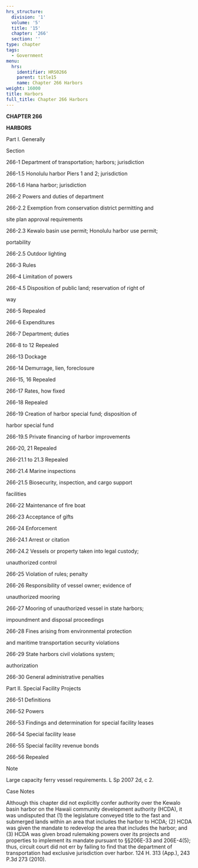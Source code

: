 ```yaml
---
hrs_structure:
  division: '1'
  volume: '5'
  title: '15'
  chapter: '266'
  section: ''
type: chapter
tags:
  - Government
menu:
  hrs:
    identifier: HRS0266
    parent: title15
    name: Chapter 266 Harbors
weight: 16000
title: Harbors
full_title: Chapter 266 Harbors
---
```

**CHAPTER 266**

**HARBORS**

Part I. Generally

Section

266-1 Department of transportation; harbors; jurisdiction

266-1.5 Honolulu harbor Piers 1 and 2; jurisdiction

266-1.6 Hana harbor; jurisdiction

266-2 Powers and duties of department

266-2.2 Exemption from conservation district permitting and

site plan approval requirements

266-2.3 Kewalo basin use permit; Honolulu harbor use permit;

portability

266-2.5 Outdoor lighting

266-3 Rules

266-4 Limitation of powers

266-4.5 Disposition of public land; reservation of right of

way

266-5 Repealed

266-6 Expenditures

266-7 Department; duties

266-8 to 12 Repealed

266-13 Dockage

266-14 Demurrage, lien, foreclosure

266-15, 16 Repealed

266-17 Rates, how fixed

266-18 Repealed

266-19 Creation of harbor special fund; disposition of

harbor special fund

266-19.5 Private financing of harbor improvements

266-20, 21 Repealed

266-21.1 to 21.3 Repealed

266-21.4 Marine inspections

266-21.5 Biosecurity, inspection, and cargo support

facilities

266-22 Maintenance of fire boat

266-23 Acceptance of gifts

266-24 Enforcement

266-24.1 Arrest or citation

266-24.2 Vessels or property taken into legal custody;

unauthorized control

266-25 Violation of rules; penalty

266-26 Responsibility of vessel owner; evidence of

unauthorized mooring

266-27 Mooring of unauthorized vessel in state harbors;

impoundment and disposal proceedings

266-28 Fines arising from environmental protection

and maritime transportation security violations

266-29 State harbors civil violations system;

authorization

266-30 General administrative penalties

Part II. Special Facility Projects

266-51 Definitions

266-52 Powers

266-53 Findings and determination for special facility leases

266-54 Special facility lease

266-55 Special facility revenue bonds

266-56 Repealed

Note

Large capacity ferry vessel requirements. L Sp 2007 2d, c 2.

Case Notes

Although this chapter did not explicitly confer authority over the Kewalo basin harbor on the Hawaii community development authority (HCDA), it was undisputed that (1) the legislature conveyed title to the fast and submerged lands within an area that includes the harbor to HCDA; (2) HCDA was given the mandate to redevelop the area that includes the harbor; and (3) HCDA was given broad rulemaking powers over its projects and properties to implement its mandate pursuant to §§206E-33 and 206E-4(5); thus, circuit court did not err by failing to find that the department of transportation had exclusive jurisdiction over harbor. 124 H. 313 (App.), 243 P.3d 273 (2010).